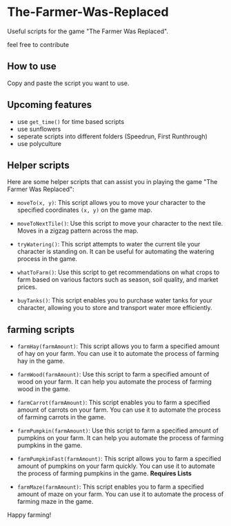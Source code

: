 # The-Farmer-Was-Replaced
Useful scripts for the game "The Farmer Was Replaced".

feel free to contribute

## How to use
Copy and paste the script you want to use.

## Upcoming features
- use `get_time()` for time based scripts
- use sunflowers
- seperate scripts into different folders (Speedrun, First Runthrough)
- use polyculture

## Helper scripts
Here are some helper scripts that can assist you in playing the game "The Farmer Was Replaced":

- `moveTo(x, y)`: This script allows you to move your character to the specified coordinates `(x, y)` on the game map.

- `moveToNextTile()`: Use this script to move your character to the next tile. Moves in a zigzag pattern across the map.

- `tryWatering()`: This script attempts to water the current tile your character is standing on. It can be useful for automating the watering process in the game.

- `whatToFarm()`: Use this script to get recommendations on what crops to farm based on various factors such as season, soil quality, and market prices.

- `buyTanks()`: This script enables you to purchase water tanks for your character, allowing you to store and transport water more efficiently.


## farming scripts

- `farmHay(farmAmount)`: This script allows you to farm a specified amount of hay on your farm. You can use it to automate the process of farming hay in the game.

- `farmWood(farmAmount)`: Use this script to farm a specified amount of wood on your farm. It can help you automate the process of farming wood in the game.

- `farmCarrot(farmAmount)`: This script enables you to farm a specified amount of carrots on your farm. You can use it to automate the process of farming carrots in the game.

- `farmPumpkin(farmAmount)`: Use this script to farm a specified amount of pumpkins on your farm. It can help you automate the process of farming pumpkins in the game.

- `farmPumpkinFast(farmAmount)`: This script allows you to farm a specified amount of pumpkins on your farm quickly. You can use it to automate the process of farming pumpkins in the game. **Requires Lists**

- `farmMaze(farmAmount)`: This script enables you to farm a specified amount of maze on your farm. You can use it to automate the process of farming maze in the game.

Happy farming!
